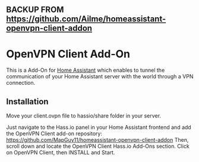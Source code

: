 ## BACKUP FROM https://github.com/Ailme/homeassistant-openvpn-client-addon
# OpenVPN Client Add-On

This is a Add-On for [Home Assistant](https://www.home-assistant.io) which enables to tunnel the communication of your Home Assistant server with the world through a VPN connection.

## Installation

Move your client.ovpn file to hassio/share folder in your server.

Just navigate to the Hass.io panel in your Home Assistant frontend and add the OpenVPN Client add-on repository: https://github.com/MapGuy11/homeassistant-openvpn-client-addon
Then, scroll down and locate the OpenVPN Client Hass.io Add-Ons section. Click on OpenVPN Client, then INSTALL and Start.
